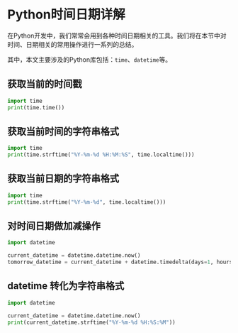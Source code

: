 # Python时间日期详解

在Python开发中，我们常常会用到各种时间日期相关的工具。我们将在本节中对时间、日期相关的常用操作进行一系列的总结。

其中，本文主要涉及的Python库包括：`time`、`datetime`等。

## 获取当前的时间戳

```python
import time
print(time.time())
```

## 获取当前时间的字符串格式

```python
import time
print(time.strftime("%Y-%m-%d %H:%M:%S", time.localtime()))
```

## 获取当前日期的字符串格式

```python
import time
print(time.strftime("%Y-%m-%d", time.localtime()))
```

## 对时间日期做加减操作

```python
import datetime

current_datetime = datetime.datetime.now()
tomorrow_datetime = current_datetime + datetime.timedelta(days=1, hours=0, minutes=0, seconds=0)
```

## datetime 转化为字符串格式

```python
import datetime

current_datetime = datetime.datetime.now()
print(current_datetime.strftime("%Y-%m-%d %H:%S:%M"))
```
